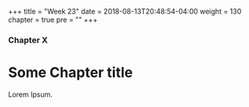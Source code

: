 +++
title = "Week 23"
date = 2018-08-13T20:48:54-04:00
weight = 130
chapter = true
pre = "<b></b>"
+++

### Chapter X

# Some Chapter title

Lorem Ipsum.